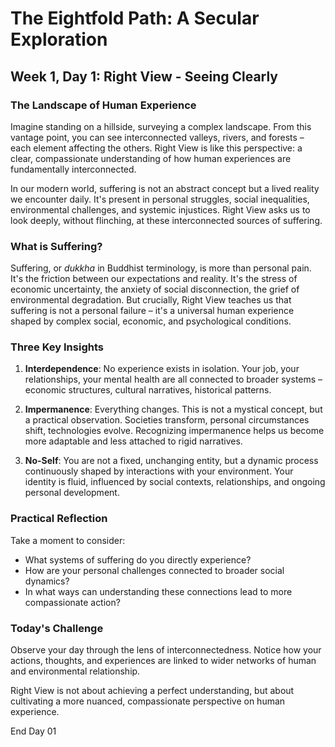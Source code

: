 # The Eightfold Path: A Secular Exploration
## Week 1, Day 1: Right View - Seeing Clearly

### The Landscape of Human Experience

Imagine standing on a hillside, surveying a complex landscape. From this vantage point, you can see interconnected valleys, rivers, and forests – each element affecting the others. Right View is like this perspective: a clear, compassionate understanding of how human experiences are fundamentally interconnected.

In our modern world, suffering is not an abstract concept but a lived reality we encounter daily. It's present in personal struggles, social inequalities, environmental challenges, and systemic injustices. Right View asks us to look deeply, without flinching, at these interconnected sources of suffering.

### What is Suffering?

Suffering, or *dukkha* in Buddhist terminology, is more than personal pain. It's the friction between our expectations and reality. It's the stress of economic uncertainty, the anxiety of social disconnection, the grief of environmental degradation. But crucially, Right View teaches us that suffering is not a personal failure – it's a universal human experience shaped by complex social, economic, and psychological conditions.

### Three Key Insights

1. **Interdependence**: No experience exists in isolation. Your job, your relationships, your mental health are all connected to broader systems – economic structures, cultural narratives, historical patterns.

2. **Impermanence**: Everything changes. This is not a mystical concept, but a practical observation. Societies transform, personal circumstances shift, technologies evolve. Recognizing impermanence helps us become more adaptable and less attached to rigid narratives.

3. **No-Self**: You are not a fixed, unchanging entity, but a dynamic process continuously shaped by interactions with your environment. Your identity is fluid, influenced by social contexts, relationships, and ongoing personal development.

### Practical Reflection

Take a moment to consider:
- What systems of suffering do you directly experience?
- How are your personal challenges connected to broader social dynamics?
- In what ways can understanding these connections lead to more compassionate action?

### Today's Challenge

Observe your day through the lens of interconnectedness. Notice how your actions, thoughts, and experiences are linked to wider networks of human and environmental relationship.

Right View is not about achieving a perfect understanding, but about cultivating a more nuanced, compassionate perspective on human experience.

End Day 01